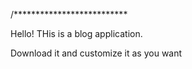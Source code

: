 /**************************

Hello! THis is a blog application.

Download it and customize it as you want
